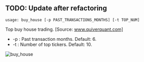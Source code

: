## TODO: Update after refactoring

```text
usage: buy_house [-p PAST_TRANSACTIONS_MONTHS] [-t TOP_NUM]
```
Top buy house trading. [Source: www.quiverquant.com]

* -p : Past transaction months. Default: 6.
* -t : Number of top tickers. Default: 10.

![buy_house](https://user-images.githubusercontent.com/25267873/118394648-c8058f80-b63d-11eb-99fa-5c1bf00d40b6.png)
